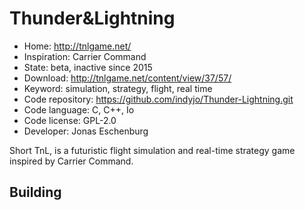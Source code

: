 # Thunder&Lightning

- Home: http://tnlgame.net/
- Inspiration: Carrier Command
- State: beta, inactive since 2015
- Download: http://tnlgame.net/content/view/37/57/
- Keyword: simulation, strategy, flight, real time
- Code repository: https://github.com/indyjo/Thunder-Lightning.git
- Code language: C, C++, Io
- Code license: GPL-2.0
- Developer: Jonas Eschenburg

Short TnL, is a futuristic flight simulation and real-time strategy game inspired by Carrier Command.

## Building
